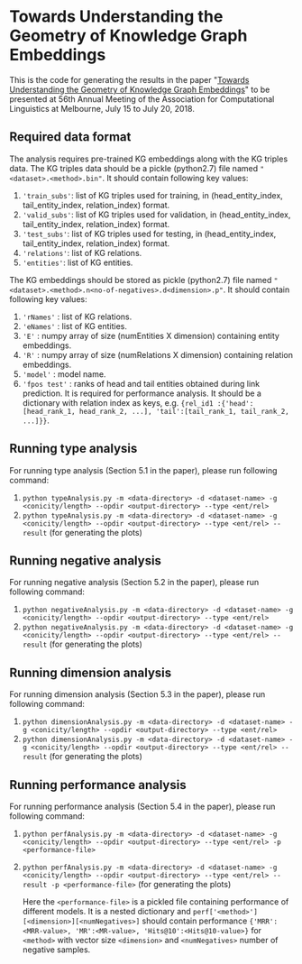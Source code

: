 # Towards Understanding the Geometry of Knowledge Graph Embeddings
This is the code for generating the results in the paper "[Towards Understanding the Geometry of Knowledge Graph Embeddings](https://aclanthology.info/papers/P18-1012/p18-1012)" to be presented at 56th Annual Meeting of the Association for Computational Linguistics at Melbourne, July 15 to July 20, 2018.

## Required data format
The analysis requires pre-trained KG embeddings along with the KG triples data.
The KG triples data should be a pickle (python2.7) file named `"<dataset>.<method>.bin"`. It should contain following key values:
  1.  `'train_subs'`: list of KG triples used for training, in (head_entity_index, tail_entity_index, relation_index) format.
  2.  `'valid_subs'`: list of KG triples used for validation, in (head_entity_index, tail_entity_index, relation_index) format.
  3.  `'test_subs'`: list of KG triples used for testing, in (head_entity_index, tail_entity_index, relation_index) format.
  4.  `'relations'`: list of KG relations.
  5.  `'entities'`: list of KG entities.
  
The KG embeddings should be stored as pickle (python2.7) file named `"<dataset>.<method>.n<no-of-negatives>.d<dimension>.p"`. It should contain following key values:
  1.  `'rNames'` : list of KG relations.
  2.  `'eNames'` : list of KG entities.
  3.  `'E'` : numpy array of size (numEntities X dimension) containing entity embeddings.
  4.  `'R'` : numpy array of size (numRelations X dimension) containing relation embeddings.
  5.  `'model'` : model name.
  6.  `'fpos test'` : ranks of head and tail entities obtained during link prediction. It is required for performance analysis. It should be a dictionary with relation index as keys, e.g. `{rel_id1 :{'head':[head_rank_1, head_rank_2, ...], 'tail':[tail_rank_1, tail_rank_2, ...]}}`.
  
  ## Running type analysis
  For running type analysis (Section 5.1 in the paper), please run following command:
  1.  `python typeAnalysis.py -m <data-directory> -d <dataset-name> -g <conicity/length> --opdir <output-directory> --type <ent/rel>`
  2.  `python typeAnalysis.py -m <data-directory> -d <dataset-name> -g <conicity/length> --opdir <output-directory> --type <ent/rel> --result` (for generating the plots)
  
  ## Running negative analysis
  For running negative analysis (Section 5.2 in the paper), please run following command:
  1.  `python negativeAnalysis.py -m <data-directory> -d <dataset-name> -g <conicity/length> --opdir <output-directory> --type <ent/rel>`
  2.  `python negativeAnalysis.py -m <data-directory> -d <dataset-name> -g <conicity/length> --opdir <output-directory> --type <ent/rel> --result` (for generating the plots)
  
  ## Running dimension analysis
  For running dimension analysis (Section 5.3 in the paper), please run following command:
  1.  `python dimensionAnalysis.py -m <data-directory> -d <dataset-name> -g <conicity/length> --opdir <output-directory> --type <ent/rel>`
  2.  `python dimensionAnalysis.py -m <data-directory> -d <dataset-name> -g <conicity/length> --opdir <output-directory> --type <ent/rel> --result` (for generating the plots)
  
  ## Running performance analysis
  For running performance analysis (Section 5.4 in the paper), please run following command:
  1.  `python perfAnalysis.py -m <data-directory> -d <dataset-name> -g <conicity/length> --opdir <output-directory> --type <ent/rel> -p <performance-file>`
  2.  `python perfAnalysis.py -m <data-directory> -d <dataset-name> -g <conicity/length> --opdir <output-directory> --type <ent/rel> --result -p <performance-file>` (for generating the plots)
  
      Here the `<performance-file>` is a pickled file containing performance of different models. It is a nested dictionary and `perf['<method>'][<dimension>][<numNegatives>]` should contain performance `{'MRR':<MRR-value>, 'MR':<MR-value>, 'Hits@10':<Hits@10-value>}` for `<method>` with vector size `<dimension>` and `<numNegatives>` number of negative samples.
  
